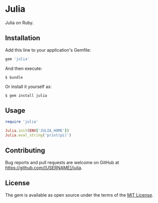 # Julia

Julia on Ruby.

## Installation

Add this line to your application's Gemfile:

```ruby
gem 'julia'
```

And then execute:

    $ bundle

Or install it yourself as:

    $ gem install julia

## Usage

```ruby
require 'julia'

Julia.init(ENV['JULIA_HOME'])
Julia.eval_string('print(pi)')
```

## Contributing

Bug reports and pull requests are welcome on GitHub at https://github.com/[USERNAME]/julia.


## License

The gem is available as open source under the terms of the [MIT License](http://opensource.org/licenses/MIT).

